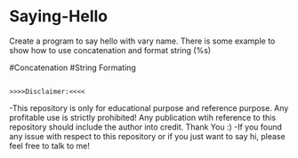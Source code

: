 # Saying-Hello
Create a program to say hello with vary name. There is some example to show how to use concatenation and format string (%s)

#Concatenation
#String Formating

                                                                    >>>>Disclaimer:<<<<
-This repository is only for educational purpose and reference purpose. Any profitable use is strictly prohibited! Any publication wtih reference to this repository should include the author into credit. Thank You :)
-If you found any issue with respect to this repository or if you just want to say hi, please feel free to talk to me!
